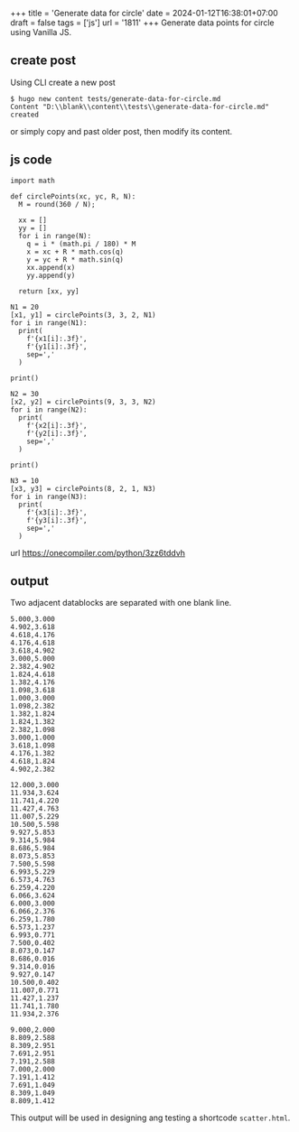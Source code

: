 +++
title = 'Generate data for circle'
date = 2024-01-12T16:38:01+07:00
draft = false
tags = ['js']
url = '1811'
+++
Generate data points for circle using Vanilla JS.
<!--more-->


## create post
Using CLI create a new post
```
$ hugo new content tests/generate-data-for-circle.md
Content "D:\\blank\\content\\tests\\generate-data-for-circle.md" created
```
or simply copy and past older post, then modify its content.


## js code
```
import math

def circlePoints(xc, yc, R, N):
  M = round(360 / N);

  xx = []
  yy = []
  for i in range(N):
    q = i * (math.pi / 180) * M
    x = xc + R * math.cos(q)
    y = yc + R * math.sin(q)
    xx.append(x)
    yy.append(y)    
  
  return [xx, yy]

N1 = 20
[x1, y1] = circlePoints(3, 3, 2, N1)
for i in range(N1):
  print(
    f'{x1[i]:.3f}', 
    f'{y1[i]:.3f}',
    sep=','
  )

print()

N2 = 30
[x2, y2] = circlePoints(9, 3, 3, N2)
for i in range(N2):
  print(
    f'{x2[i]:.3f}', 
    f'{y2[i]:.3f}',
    sep=','
  )

print()

N3 = 10
[x3, y3] = circlePoints(8, 2, 1, N3)
for i in range(N3):
  print(
    f'{x3[i]:.3f}', 
    f'{y3[i]:.3f}',
    sep=','
  )

```
url https://onecompiler.com/python/3zz6tddvh


## output
Two adjacent datablocks are separated with one blank line.
```
5.000,3.000
4.902,3.618
4.618,4.176
4.176,4.618
3.618,4.902
3.000,5.000
2.382,4.902
1.824,4.618
1.382,4.176
1.098,3.618
1.000,3.000
1.098,2.382
1.382,1.824
1.824,1.382
2.382,1.098
3.000,1.000
3.618,1.098
4.176,1.382
4.618,1.824
4.902,2.382

12.000,3.000
11.934,3.624
11.741,4.220
11.427,4.763
11.007,5.229
10.500,5.598
9.927,5.853
9.314,5.984
8.686,5.984
8.073,5.853
7.500,5.598
6.993,5.229
6.573,4.763
6.259,4.220
6.066,3.624
6.000,3.000
6.066,2.376
6.259,1.780
6.573,1.237
6.993,0.771
7.500,0.402
8.073,0.147
8.686,0.016
9.314,0.016
9.927,0.147
10.500,0.402
11.007,0.771
11.427,1.237
11.741,1.780
11.934,2.376

9.000,2.000
8.809,2.588
8.309,2.951
7.691,2.951
7.191,2.588
7.000,2.000
7.191,1.412
7.691,1.049
8.309,1.049
8.809,1.412
```

This output will be used in designing ang testing a shortcode `scatter.html`.
